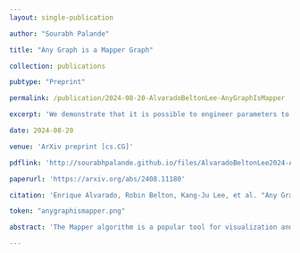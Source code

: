 ```yaml
---
layout: single-publication

author: "Sourabh Palande"

title: "Any Graph is a Mapper Graph"

collection: publications

pubtype: "Preprint"

permalink: /publication/2024-08-20-AlvaradoBeltonLee-AnyGraphIsMapper

excerpt: 'We demonstrate that it is possible to engineer parameters to fit any desired graph to any given dataset.'

date: 2024-08-20

venue: 'ArXiv preprint [cs.CG]'

pdflink: 'http://sourabhpalande.github.io/files/AlvaradoBeltonLee2024-AnyGraphIsMapper.pdf'

paperurl: 'https://arxiv.org/abs/2408.11180'

citation: 'Enrique Alvarado, Robin Belton, Kang-Ju Lee, et al. "Any Graph is a Mapper Graph." ArXiv preprint [cs.CG], 2024.'

token: "anygraphismapper.png"

abstract: 'The Mapper algorithm is a popular tool for visualization and data exploration in topological data analysis. We investigate an inverse problem for the Mapper algorithm: Given a dataset X and a graph G, does there exist a set of Mapper parameters such that the output Mapper graph of X is isomorphic to G? We provide constructions that affirmatively answer this question. Our results demonstrate that it is possible to engineer Mapper parameters to generate a desired graph.'

---
```

